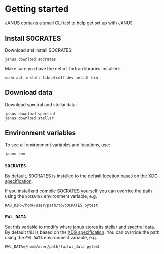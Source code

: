 # Getting started

JANUS contains a small CLI tool to help get set up with JANUS.

## Install SOCRATES

Download and install SOCRATES:

```console
janus download socrates
```

Make sure you have the netcdf fortran libraries installed:

```
sudo apt install libnetcdff-dev netcdf-bin
```

## Download data

Download spectral and stellar data:

```console
janus download spectral
janus download stellar
```

## Environment variables

To see all environment variables and locations, use:

```console
janus env
```

### `SOCRATES`

By default, SOCRATES is installed to the default location based on the [XDG specification](https://specifications.freedesktop.org/basedir-spec/latest/).

If you install and compile [SOCRATES](https://github.com/nichollsh/SOCRATES) yourself,
you can override the path using the `SOCRATES` environment variable, e.g.

```console
RAD_DIR=/home/user/path/to/SOCRATES pytest
```

### `FWL_DATA`

Set this variable to modify where janus stores its stellar and spectral data. By default this is based on the [XDG specification](https://specifications.freedesktop.org/basedir-spec/latest/).
You can override the path using the `FWL_DATA` environment variable, e.g.

```console
FWL_DATA=/home/user/path/to/fwl_data pytest
```
